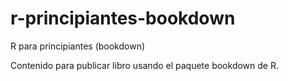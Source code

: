 # r-principiantes-bookdown
R para principiantes (bookdown)

Contenido para publicar libro usando el paquete bookdown de R.
